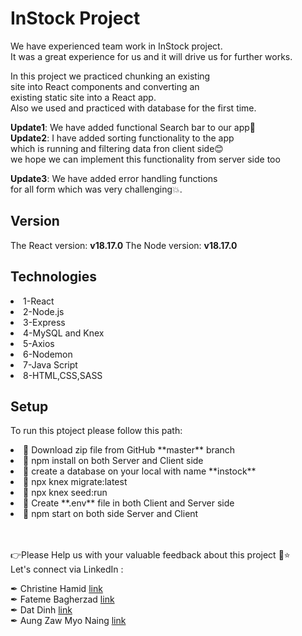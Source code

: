 # InStock Project

We have experienced team work in InStock project.<br/>
It was a great experience for us and it will drive us for further works.

In this project we practiced chunking an existing<br/>
site into React components and converting an<br/>
existing static site into a React app.<br/>
Also we used and practiced with database for the first time.<br/>

**Update1**: We have added functional Search bar to our app🥳<br/>
**Update2**: I have added sorting functionality to the app<br/>
which is running and filtering data fron client side😊<br/>
we hope we can implement this functionality from server side too<br/>

**Update3**: We have added error handling functions<br/>
for all form which was very challenging💥.

## Version

The React version: **v18.17.0**
The Node version: **v18.17.0**

## Technologies

<li>1-React</li>
<li>2-Node.js</li>
<li>3-Express</li>
<li>4-MySQL and Knex</li>
<li>5-Axios</li>
<li>6-Nodemon</li>
<li>7-Java Script</li>
<li>8-HTML,CSS,SASS</li>

## Setup

To run this ptoject please follow this path:

<li>📝 Download zip file from GitHub **master** branch</li>
<li>📝 npm install on both Server and Client side</li>
<li>📝 create a database on your local with name **instock**</li>
<li>📝 npx knex migrate:latest</li>
<li>📝 npx knex seed:run</li>
<li>📝 Create **.env** file in both Client and Server side</li>
<li>📝 npm start on both side Server and Client</li></br></br>

👉Please Help us with your valuable feedback about this project 🙂⭐</br>
Let's connect via LinkedIn :<br/>

✒ Christine Hamid [link](https://www.linkedin.com/in/christinehamid/) </br>
✒ Fateme Bagherzad [link](https://www.linkedin.com/in/fatemeh-bagherzad/) </br>
✒ Dat Dinh [link](https://www.linkedin.com/in/dat-dinh-/) </br>
✒ Aung Zaw Myo Naing [link](https://www.linkedin.com/in/aungzawmyonaing/) </br>
